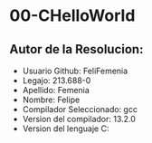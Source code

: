 # 00-CHelloWorld
## Autor de la Resolucion:
* Usuario Github: FeliFemenia
* Legajo: 213.688-0
* Apellido: Femenia
* Nombre: Felipe
* Compilador Seleccionado: gcc
* Version del compilador: 13.2.0
* Version del lenguaje C: 
